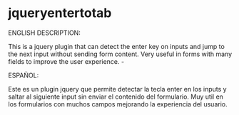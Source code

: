 jqueryentertotab
================

ENGLISH DESCRIPTION:

This is a jquery plugin that can detect the enter key on inputs and jump to the next input without sending form content. Very useful in forms with many fields to improve the user experience. - 

ESPAÑOL:

Este es un plugin jquery que permite detectar la tecla enter en los inputs y saltar al siguiente input sin enviar el contenido del formulario. Muy util en los formularios con muchos campos mejorando la experiencia del usuario.
